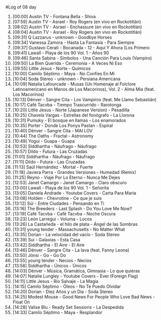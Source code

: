 #Log of 08 day

1. [00:00] Austin TV - Fontana Bella - Shiva
1. [07:59] Austin TV - Asrael - Roy Rogers (en vivo en Rockotitlán)
1. [08:02] Austin TV - Asrael - Enchassure (en vivo en Rockotitlán)
1. [08:04] Austin TV - Asrael - Roy Rogers (en vivo en Rockotitlán)
1. [09:31] Q Lazzarus - unknown - Goodbye Horses
1. [09:34] Vanessa Zamora - Hasta La Fantasía - Para Siempre
1. [09:37] Gustavo Cerati - Bocanada - 12 - Aquí Y Ahora (Los Primero
1. [09:41] Lawall - Playa de los 90 Vol. 1 - Años 90
1. [09:46] Santa Sabina - Símbolos - Una Canción Para Louis (Vampiro)
1. [09:50] La Bien Querida - Ceremonia - A Veces Ni Eso
1. [09:55] Little Jesus - Norte - Químicos
1. [10:00] Camilo Séptimo - Maya - No Confíes En Mí
1. [10:04] Soda Stereo - unknown - Persiana Americana
1. [10:09] Natalia Lafourcade - Musas (Un Homenaje al Folclore Latinoamericano en Manos de Los Macorinos), Vol. 2 - Alma Mía (feat. Los Macorinos)
1. [10:13] Dënver - Sangre Cita - Los Vampiros (feat. Me Llamo Sebastián)
1. [10:17] Café Tacvba - Tiempo Trascurrido - Rarotonga
1. [10:20] Little Jesus - Norte (Japanese Version) - Pesadilla
1. [10:25] Chavela Vargas - Estrellas del fonógrafo - La Llorona
1. [10:31] Pumuky - El bosque en llamas - Los enamorados
1. [10:35] Porter - Donde Los Ponys Pastan - Espiral
1. [10:40] Dënver - Sangre Cita - MAI LOV
1. [10:44] The Oaths - Fractal - Astronomy
1. [10:49] Yogui - Guapa - Guapa
1. [10:53] Siddhartha - Náufrago - Náufrago
1. [10:57] Dildo - Futura - Las Cruzadas
1. [11:01] Siddhartha - Náufrago - Náufrago
1. [11:11] Dildo - Futura - Las Cruzadas
1. [11:13] Saúl Hernández - Mortal - Fuerte
1. [11:18] Javiera Parra - Grandes Versiones - Humedad (Remix)
1. [11:25] Reyno - Viaje Por Lo Eterno - Nunca Me Dejes
1. [12:53] Janet Camargo - Janet Camargo - Claro obscuro
1. [13:00] Lawall - Playa de los 90 Vol. 1 - Señorita
1. [13:05] Daniela Andrade - Youtube Covers - Carta Para Maria
1. [13:08] Holden - Chevrotine - Ce que je suis
1. [13:12] Súi - Entre Ciudades - Pensando en Ti
1. [13:16] The Breeders - Last Splash - Do You Love Me Now?
1. [13:19] Café Tacvba - Café Tacvba - Noche Oscura
1. [13:23] León Larregui - Voluma - Locos
1. [13:26] La Castañeda - el hilo de plata - Ángel de las Sombras
1. [13:31] young tender - Massachusetts - No Matter What
1. [13:35] Dorian - La velocidad del vacío - Soda Stereo
1. [13:39] Sui - Galaxias - Esta Casa
1. [13:42] Siddhartha - El Aire - El Aire
1. [13:46] Dënver - Sangre Cita - La lava (feat. Fanny Leona)
1. [13:50] Jónsi - Go - Go Do
1. [13:55] young tender - Necios - Necios
1. [13:58] Siddhartha - Únicos - Únicos
1. [14:03] Dënver - Música, Gramática, Gimnasia - Lo que quieras
1. [14:07] Natalie Lungley - Youtube Covers - Ever (Foreign Flag)
1. [14:11] Little Jesus - Río Salvaje - La Magia
1. [14:15] Camilo Séptimo - Óleos - No Te Puedo Olvidar
1. [14:20] Dorian - Diez Años y un Día - Soda Stereo
1. [14:25] Modest Mouse - Good News For People Who Love Bad News - Float On
1. [14:28] Valise Blu - Ready Set Sessions - La Despedida
1. [14:33] Camilo Séptimo - Maya - Resplandor
